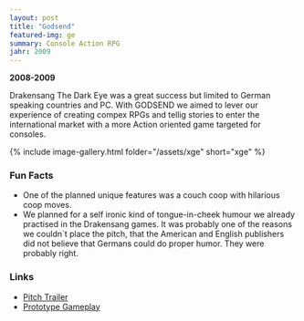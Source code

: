 ```yaml
---
layout: post
title: "Godsend"
featured-img: ge
summary: Console Action RPG
jahr: 2009
---
```

**2008-2009**

Drakensang The Dark Eye was a great success but limited to German speaking countries and PC. With GODSEND we aimed to lever our experience of creating compex RPGs and tellig stories to enter the international market with a more Action oriented game targeted for consoles.

{% include image-gallery.html folder="/assets/xge" short="xge" %}

### Fun Facts
* One of the planned unique features was a couch coop with hilarious coop moves.
* We planned for a self ironic kind of tongue-in-cheek humour we already practised in the Drakensang games. It was probably one of the reasons we couldn´t place the pitch, that the American and English publishers did not believe that Germans could do proper humor. They were probably right.


### Links
* [Pitch Trailer](https://youtu.be/sCrhZVbRNvI)
* [Prototype Gameplay](https://youtu.be/B0GRlKUsiQw)
